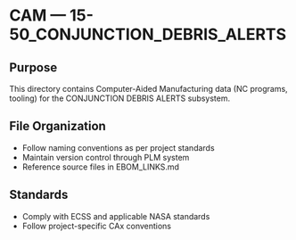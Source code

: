 # CAM — 15-50_CONJUNCTION_DEBRIS_ALERTS

## Purpose

This directory contains Computer-Aided Manufacturing data (NC programs, tooling) for the CONJUNCTION DEBRIS ALERTS subsystem.

## File Organization

- Follow naming conventions as per project standards
- Maintain version control through PLM system
- Reference source files in EBOM_LINKS.md

## Standards

- Comply with ECSS and applicable NASA standards
- Follow project-specific CAx conventions
